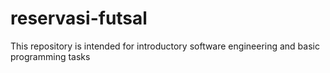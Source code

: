 # reservasi-futsal
This repository is intended for introductory software engineering and basic programming tasks
